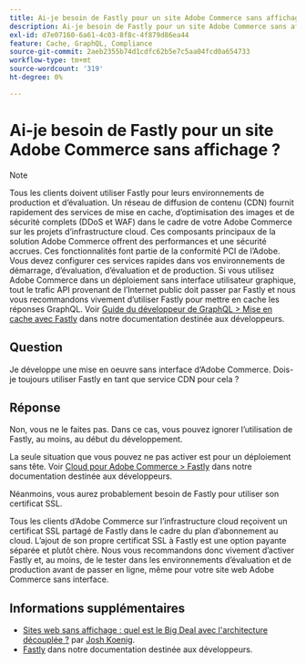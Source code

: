 ```yaml
---
title: Ai-je besoin de Fastly pour un site Adobe Commerce sans affichage ?
description: Ai-je besoin de Fastly pour un site Adobe Commerce sans affichage ?
exl-id: d7e07160-6a61-4c03-8f8c-4f879d86ea44
feature: Cache, GraphQL, Compliance
source-git-commit: 2aeb2355b74d1cdfc62b5e7c5aa04fcd0a654733
workflow-type: tm+mt
source-wordcount: '319'
ht-degree: 0%

---
```


# Ai-je besoin de Fastly pour un site Adobe Commerce sans affichage ?

>[!NOTE]
>
>Tous les clients doivent utiliser Fastly pour leurs environnements de production et d’évaluation. Un réseau de diffusion de contenu (CDN) fournit rapidement des services de mise en cache, d’optimisation des images et de sécurité complets (DDoS et WAF) dans le cadre de votre Adobe Commerce sur les projets d’infrastructure cloud. Ces composants principaux de la solution Adobe Commerce offrent des performances et une sécurité accrues. Ces fonctionnalités font partie de la conformité PCI de l’Adobe. Vous devez configurer ces services rapides dans vos environnements de démarrage, d’évaluation, d’évaluation et de production. Si vous utilisez Adobe Commerce dans un déploiement sans interface utilisateur graphique, tout le trafic API provenant de l’Internet public doit passer par Fastly et nous vous recommandons vivement d’utiliser Fastly pour mettre en cache les réponses GraphQL. Voir [Guide du développeur de GraphQL > Mise en cache avec Fastly](https://developer.adobe.com/commerce/webapi/graphql/usage/caching/#caching-with-fastly) dans notre documentation destinée aux développeurs.

## **Question**

Je développe une mise en oeuvre sans interface d’Adobe Commerce. Dois-je toujours utiliser Fastly en tant que service CDN pour cela ?

## **Réponse**

Non, vous ne le faites pas. Dans ce cas, vous pouvez ignorer l’utilisation de Fastly, au moins, au début du développement.

La seule situation que vous pouvez ne pas activer est pour un déploiement sans tête.
Voir [Cloud pour Adobe Commerce > Fastly](https://experienceleague.adobe.com/en/docs/commerce-cloud-service/user-guide/cdn/fastly) dans notre documentation destinée aux développeurs.

Néanmoins, vous aurez probablement besoin de Fastly pour utiliser son certificat SSL.

Tous les clients d’Adobe Commerce sur l’infrastructure cloud reçoivent un certificat SSL partagé de Fastly dans le cadre du plan d’abonnement au cloud. L’ajout de son propre certificat SSL à Fastly est une option payante séparée et plutôt chère. Nous vous recommandons donc vivement d’activer Fastly et, au moins, de le tester dans les environnements d’évaluation et de production avant de passer en ligne, même pour votre site web Adobe Commerce sans interface.

## Informations supplémentaires

* [Sites web sans affichage : quel est le Big Deal avec l&#39;architecture découplée ?](https://pantheon.io/blog/headless-websites-whats-big-deal-decoupled-architecture) par [Josh Koenig](https://pantheon.io/team/josh-koenig).
* [Fastly](https://experienceleague.adobe.com/en/docs/commerce-cloud-service/user-guide/cdn/fastly) dans notre documentation destinée aux développeurs.
